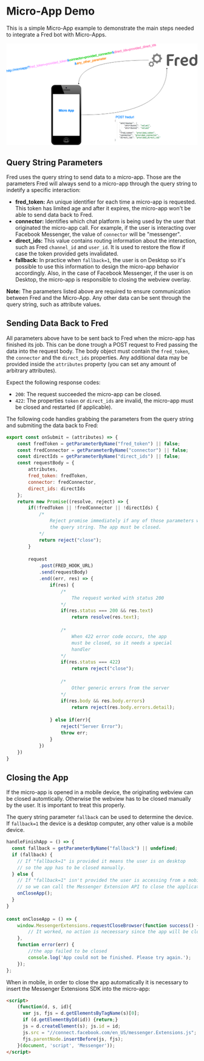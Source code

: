 # Micro-App Demo

This is a simple Micro-App example to demonstrate the main steps needed to integrate a Fred bot with Micro-Apps. 

<p align="center">
  <img src="/public/micro-app-flow.png" width="700"/>
</p>

## Query String Parameters

Fred uses the query string to send data to a micro-app. Those are the parameters Fred will always send to a micro-app through the query string to indetify a specific interaction:

- **fred_token:** An unique identifier for each time a micro-app is requested. This token has limited age and after it expires, the micro-app won't be able to send data back to Fred.
- **connector:** Identifies which chat platform is being used by the user that originated the micro-app call. For example, if the user is interacting over Facebook Messenger, the value of `connector` will be "messenger".
- **direct_ids:** This value contains routing information about the interaction, such as Fred `channel_id` and `user_id`. It is used to restore the flow if case the token provided gets invalidated.
- **fallback:** In practice when `fallback=1`, the user is on Desktop so it's possible to use this information to design the micro-app behavior accordingly. Also, in the case of Facebook Messenger, if the user is on Desktop, the micro-app is responsible to closing the webview overlay.

**Note:** The parameters listed above are required to ensure communication between Fred and the Micro-App. Any other data can be sent through the query string, such as attribute values.

## Sending Data Back to Fred

All parameters above have to be sent back to Fred when the micro-app has finished its job. This can be done trough a POST request to Fred passing the data into the request body. The body object must contain the `fred_token`, the `connector` and the `direct_ids` properties. Any additional data may be provided inside the `attributes` property (you can set any amount of arbitrary attributes).

Expect the following response codes:

- `200`: The request succeeded the micro-app can be closed.
- `422`: The properties `token` or `direct_ids` are invalid, the micro-app must be closed and restarted (if applicable).

The following code handles grabbing the parameters from the query string and submiting the data back to Fred:

```javascript
export const onSubmit = (attributes) => {
    const fredToken = getParameterByName("fred_token") || false;
    const fredConnector = getParameterByName("connector") || false;
    const directIds = getParameterByName("direct_ids") || false;
    const requestBody = {
        attributes,
        fred_token: fredToken,
        connector: fredConnector,
        direct_ids: directIds
    };
    return new Promise((resolve, reject) => {
        if(!fredToken || !fredConnector || !directIds) { 
            /*  
                Reject promise immediately if any of those parameters weren't provided with
                the query string. The app must be closed.
            */
            return reject("close");
        }

        request 
            .post(FRED_HOOK_URL)
            .send(requestBody)
            .end((err, res) => {
                if(res) {
                    /*
                        The request worked with status 200
                    */
                    if(res.status === 200 && res.text)
                        return resolve(res.text);

                    /* 
                        When 422 error code occurs, the app 
                        must be closed, so it needs a special
                        handler
                    */
                    if(res.status === 422) 
                        return reject("close");
                    
                    /* 
                        Other generic errors from the server
                    */
                    if(res.body && res.body.errors)
                        return reject(res.body.errors.detail);

                } else if(err){
                    reject("Server Error");
                    throw err;
                }
            })
    })
}

```

## Closing the App

If the micro-app is opened in a mobile device, the originating webview can be closed automtically. Otherwise the webview has to be closed manually by the user. It is important to treat this properly.

The query string parameter `fallback` can be used to determine the device. If `fallback=1` the device is a desktop computer, any other value is a mobile device. 

```javascript
handleFinishApp = () => {
  const fallback = getParameterByName("fallback") || undefined;
  if (fallback) {
    // If "fallback=1" is provided it means the user is on desktop
    // so the app has to be closed manually.
  } else {
    // If "fallback=1" isn't provided the user is accessing from a mobile device
    // so we can call the Messenger Extension API to close the application.
    onCloseApp();
  } 
}

const onCloseApp = () => {
    window.MessengerExtensions.requestCloseBrowser(function success() {
        // It worked, no action is neceessary since the app will be closed.
    },
    function error(err) {
        //the app failed to be closed
        console.log('App could not be finished. Please try again.');
    });
};
```

When in mobile, in order to close the app automatically it is necessary to insert the Messenger Extensions SDK into the micro-app:

```html
<script>
    (function(d, s, id){
      var js, fjs = d.getElementsByTagName(s)[0];
      if (d.getElementById(id)) {return;}
      js = d.createElement(s); js.id = id;
      js.src = "//connect.facebook.com/en_US/messenger.Extensions.js";
      fjs.parentNode.insertBefore(js, fjs);
    }(document, 'script', 'Messenger'));
</script>
```
